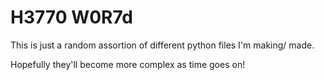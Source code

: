 H3770 W0R7d
=======


This is just a random assortion of different python files I'm making/ made.

Hopefully they'll become more complex as time goes on!
